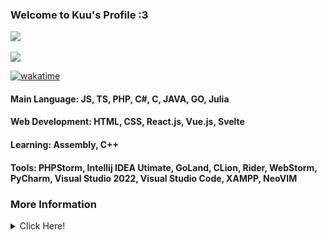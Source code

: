 <h3><b>Welcome to Kuu's Profile :3</b></h3>
<a href="https://KohakuChan.my.to">
    <img src="https://count.getloli.com/get/@MelidaZ?theme=moebooru"/>
</a>
<br>
<br>
<a href="https://KohakuChan.my.to">
    <img src="https://discord.c99.nl/widget/theme-1/568093374662311956.png"></a>
</a>

[![wakatime](https://wakatime.com/badge/user/f0797c6d-4099-4a7f-947c-a8144dcd6348.svg)](https://wakatime.com/@f0797c6d-4099-4a7f-947c-a8144dcd6348)

#### Main Language: JS, TS, PHP, C#, C, JAVA, GO, Julia
#### Web Development: HTML, CSS, React.js, Vue.js, Svelte
#### Learning: Assembly, C++
#### Tools: PHPStorm, Intellij IDEA Utimate, GoLand, CLion, Rider, WebStorm, PyCharm, Visual Studio 2022, Visual Studio Code, XAMPP, NeoVIM
<h3>More Information</h3>
<details>
    <summary>Click Here!</summary>
    <br>
    <br>
    <div align="center">
        <img src="https://github-readme-stats.vercel.app/api?username=KohakuChanX&show_icons=true&include_all_commits=true&line_height=33&count_private=true&title_color=82CAFF&icon_color=82CAFF&bg_color=191970&theme=nord"/>
        <img src="https://github-readme-stats.vercel.app/api/top-langs?username=KohakuChanX&langs_count=4&count_private=true&title_color=82CAFF&icon_color=82CAFF&bg_color=191970&theme=nord"/>
        <img src="https://github-profile-trophy.vercel.app/?username=KohakuChanX&row=2&column=4&theme=algolia"/>
        <img src="https://github-readme-streak-stats.herokuapp.com/?user=KohakuChanX&theme=dark&background=191970"/>
        <br>
        <br>
        <img src="https://activity-graph.herokuapp.com/graph?username=KohakuChanX&bg_color=191970&theme=github"/>   
    </div>
</details>

<!-- profile update: hello -->

<!-- profile update: bye -->
